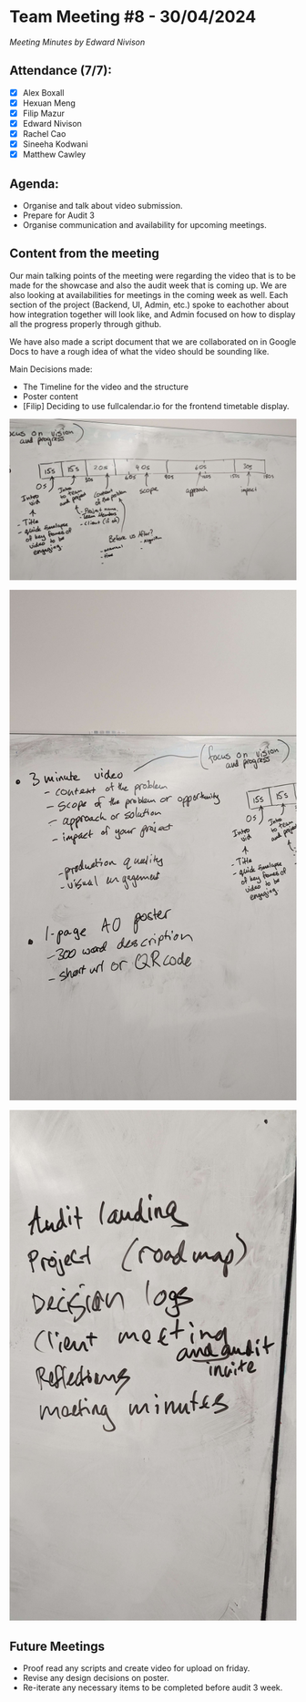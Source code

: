 # Team Meeting #8 - 30/04/2024

*Meeting Minutes by Edward Nivison*

## Attendance (7/7):

- [X] Alex Boxall
- [X] Hexuan Meng
- [X] Filip Mazur
- [X] Edward Nivison
- [X] Rachel Cao
- [X] Sineeha Kodwani
- [X] Matthew Cawley

## Agenda:

- Organise and talk about video submission.
- Prepare for Audit 3
- Organise communication and availability for upcoming meetings.

## Content from the meeting

Our main talking points of the meeting were regarding the video that is to be made for the showcase and also the audit week that is coming up.
We are also looking at availabilities for meetings in the coming week as well. Each section of the project (Backend, UI, Admin, etc.) spoke to eachother about how
integration together will look like, and Admin focused on how to display all the progress properly through github.

We have also made a script document that we are collaborated on in Google Docs to have a rough idea of what the video should be sounding like.

Main Decisions made:
- The Timeline for the video and the structure
- Poster content
- [Filip] Deciding to use fullcalendar.io for the frontend timetable display.

![Video Timeline](https://github.com/mazfil/lab-allocator/blob/main/docs/meetings/team-meetings/img/30-04-24-Timeline.jpg)

![Video and Poster Criteria](https://github.com/mazfil/lab-allocator/blob/main/docs/meetings/team-meetings/img/30-04-24-VideoPosterCriteria.jpg)

![Tasks to Complete](https://github.com/mazfil/lab-allocator/blob/main/docs/meetings/team-meetings/img/30-04-24-Tasks-To-Do.jpg)

## Future Meetings

- Proof read any scripts and create video for upload on friday.
- Revise any design decisions on poster.
- Re-iterate any necessary items to be completed before audit 3 week.
